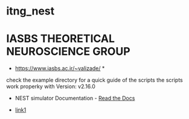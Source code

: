 # itng_nest
# IASBS THEORETICAL NEUROSCIENCE GROUP
* https://www.iasbs.ac.ir/~valizade/ *


check the example directory for a quick guide of the scripts
the scripts work properky with  Version: v2.16.0

-  NEST simulator Documentation - [Read the Docs](https://media.readthedocs.org/pdf/nest-simulator-sg/latest/nest-simulator-sg.pdf)

-  [link1](http://www.scholarpedia.org/article/NEST_(NEural_Simulation_Tool))
